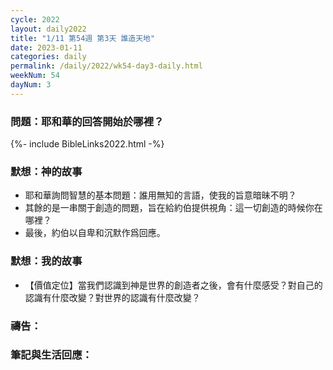 ```yaml
---
cycle: 2022
layout: daily2022
title: "1/11 第54週 第3天 誰造天地"
date: 2023-01-11
categories: daily
permalink: /daily/2022/wk54-day3-daily.html
weekNum: 54
dayNum: 3
---
```


### 問題：耶和華的回答開始於哪裡？

{%- include BibleLinks2022.html -%}

### 默想：神的故事
+ 耶和華詢問智慧的基本問題：誰用無知的言語，使我的旨意暗昧不明？
+ 其餘的是一串關于創造的問題，旨在給約伯提供視角：這一切創造的時候你在哪裡？
+ 最後，約伯以自卑和沉默作爲回應。

### 默想：我的故事
+ 【價值定位】當我們認識到神是世界的創造者之後，會有什麼感受？對自己的認識有什麼改變？對世界的認識有什麼改變？

### 禱告：

### 筆記與生活回應：

